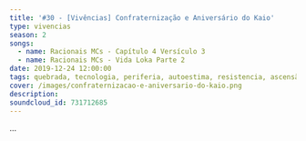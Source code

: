 ```yaml
---
title: '#30 - [Vivências] Confraternização e Aniversário do Kaio'
type: vivencias
season: 2
songs:
  - name: Racionais MCs - Capítulo 4 Versículo 3
  - name: Racionais MCs - Vida Loka Parte 2
date: 2019-12-24 12:00:00
tags: quebrada, tecnologia, periferia, autoestima, resistencia, ascensão, poder para periferia
cover: /images/confraternizacao-e-aniversario-do-kaio.png
description:
soundcloud_id: 731712685
---
```


...